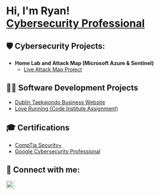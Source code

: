 <h1>Hi, I'm Ryan! <br/><a href="https://www.linkedin.com/in/ryan-garry1/">Cybersecurity Professional</a>
<h2>🛡️ Cybersecurity Projects:</h2>

- <b>Home Lab and Attack Map (Microsoft Azure & Sentinel)</b>
  - [Live Attack Map Project](https://github.com/RyanGarry1/Home-Lab-Attack-Map)


<h2>🧑‍💻 Software Development Projects</h2>

- [Dublin Taekwondo Business Website](https://github.com/RyanGarry1/Dublin-Taekwondo-Academy)
- [Love Running (Code Institute Assignment)](https://github.com/RyanGarry1/love-runninng)

<h2>🎓 Certifications</h2>

- [CompTia Security+]()
- [Google Cybersecurity Professional]()

<h2> 🤳 Connect with me:</h2>

[<img align="left" alt="RyanGarry | LinkedIn" width="22px" src="https://cdn.jsdelivr.net/npm/simple-icons@v3/icons/linkedin.svg" />][linkedin]



[linkedin]: https://linkedin.com/in/ryan-garry1

